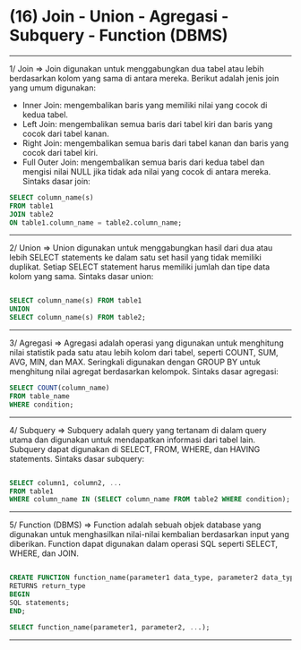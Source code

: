 # (16) Join - Union - Agregasi - Subquery - Function (DBMS)

*******************
1/ Join => Join digunakan untuk menggabungkan dua tabel atau lebih berdasarkan kolom yang sama di antara mereka. Berikut adalah jenis join yang umum digunakan:

- Inner Join: mengembalikan baris yang memiliki nilai yang cocok di kedua tabel.
- Left Join: mengembalikan semua baris dari tabel kiri dan baris yang cocok dari tabel kanan.
- Right Join: mengembalikan semua baris dari tabel kanan dan baris yang cocok dari tabel kiri.
- Full Outer Join: mengembalikan semua baris dari kedua tabel dan mengisi nilai NULL jika tidak ada nilai yang cocok di antara mereka.
Sintaks dasar join:

```sql
SELECT column_name(s)
FROM table1
JOIN table2
ON table1.column_name = table2.column_name;
```

*******************
2/ Union => Union digunakan untuk menggabungkan hasil dari dua atau lebih SELECT statements ke dalam satu set hasil yang tidak memiliki duplikat. Setiap SELECT statement harus memiliki jumlah dan tipe data kolom yang sama.
Sintaks dasar union:

```sql

SELECT column_name(s) FROM table1
UNION
SELECT column_name(s) FROM table2;
```

*******************
3/ Agregasi => Agregasi adalah operasi yang digunakan untuk menghitung nilai statistik pada satu atau lebih kolom dari tabel, seperti COUNT, SUM, AVG, MIN, dan MAX. Seringkali digunakan dengan GROUP BY untuk menghitung nilai agregat berdasarkan kelompok.
Sintaks dasar agregasi:

```sql
SELECT COUNT(column_name)
FROM table_name
WHERE condition;
```

*******************
4/ Subquery => Subquery adalah query yang tertanam di dalam query utama dan digunakan untuk mendapatkan informasi dari tabel lain. Subquery dapat digunakan di SELECT, FROM, WHERE, dan HAVING statements.
Sintaks dasar subquery:

```sql

SELECT column1, column2, ...
FROM table1
WHERE column_name IN (SELECT column_name FROM table2 WHERE condition);
```

*******************
5/ Function (DBMS) => Function adalah sebuah objek database yang digunakan untuk menghasilkan nilai-nilai kembalian berdasarkan input yang diberikan. Function dapat digunakan dalam operasi SQL seperti SELECT, WHERE, dan JOIN.

```sql

CREATE FUNCTION function_name(parameter1 data_type, parameter2 data_type, ...)
RETURNS return_type
BEGIN
SQL statements;
END;

SELECT function_name(parameter1, parameter2, ...);
```

*******************
